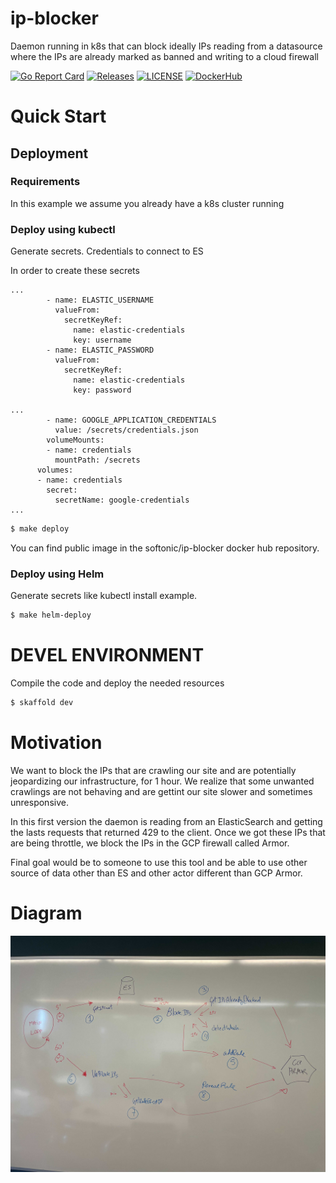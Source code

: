 # ip-blocker
Daemon running in k8s that can block ideally IPs reading from a datasource where the IPs are already marked as banned and writing to a cloud firewall


[![Go Report Card](https://goreportcard.com/badge/softonic/ip-blocker)](https://goreportcard.com/report/softonic/ip-blocker)
[![Releases](https://img.shields.io/github/release-pre/softonic/ip-blocker.svg?sort=semver)](https://github.com/softonic/ip-blocker/releases)
[![LICENSE](https://img.shields.io/github/license/softonic/ip-blocker.svg)](https://github.com/softonic/ip-blocker/blob/master/LICENSE)
[![DockerHub](https://img.shields.io/docker/pulls/softonic/ip-blocker.svg)](https://hub.docker.com/r/softonic/ip-blocker)


# Quick Start

## Deployment

### Requirements

In this example we assume you already have a k8s cluster running

### Deploy using kubectl 

Generate secrets. Credentials to connect to ES

In order to create these secrets

```
...
        - name: ELASTIC_USERNAME
          valueFrom:
            secretKeyRef:
              name: elastic-credentials
              key: username
        - name: ELASTIC_PASSWORD
          valueFrom:
            secretKeyRef:
              name: elastic-credentials
              key: password

...
        - name: GOOGLE_APPLICATION_CREDENTIALS
          value: /secrets/credentials.json
        volumeMounts:
        - name: credentials
          mountPath: /secrets
      volumes:
      - name: credentials
        secret:
          secretName: google-credentials
...
```


```bash
$ make deploy
```

You can find public image in the softonic/ip-blocker docker hub repository.

### Deploy using Helm

Generate secrets like kubectl install example.

```bash
$ make helm-deploy
```


# DEVEL ENVIRONMENT

Compile the code and deploy the needed resources

```bash
$ skaffold dev
```


# Motivation

We want to block the IPs that are crawling our site and are potentially jeopardizing our infrastructure, for 1 hour.
We realize that some unwanted crawlings are not behaving and are gettint our site slower and sometimes unresponsive.

In this first version the daemon is reading from an ElasticSearch and getting the lasts requests that returned 429 to the client.
Once we got these IPs that are being throttle, we block the IPs in the GCP firewall called Armor.

Final goal would be to someone to use this tool and be able to use other source of data other than ES and other actor different than GCP Armor.


# Diagram


![Diagram Flow](flow.jpg)
